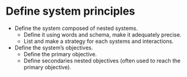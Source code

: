 # Define system principles

* Define the system composed of nested systems.
  * Define it using words and schema, make it adequately precise.
  * List and make a strategy for each systems and interactions.
* Define the system’s objectives.
  * Define the primary objective.
  * Define secondaries nested objectives (often used to reach the primary objective).
